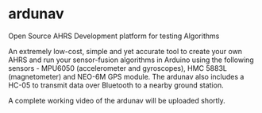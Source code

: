 ardunav
=======

Open Source AHRS Development platform for testing Algorithms

An extremely low-cost, simple and yet accurate tool to create your own AHRS and run your sensor-fusion algorithms in Arduino using the following sensors - MPU6050 (accelerometer and gyroscopes), HMC 5883L (magnetometer) and NEO-6M GPS module. The ardunav also includes a HC-05 to transmit data over Bluetooth to a nearby ground station. 

A complete working video of the ardunav will be uploaded shortly.
